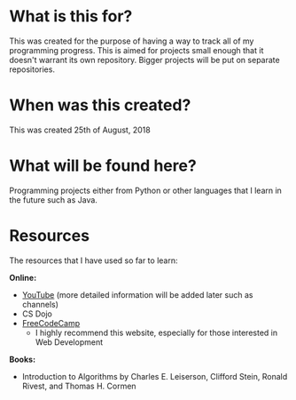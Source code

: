 # What is this for?

This was created for the purpose of having a way to track all of my programming progress. This is aimed for projects small enough that it doesn't warrant its own repository. Bigger projects will be put on separate repositories.

# When was this created?

This was created 25th of August, 2018

# What will be found here?

Programming projects either from Python or other languages that I learn in the future such as Java.

# Resources

The resources that I have used so far to learn:

**Online:**
* [YouTube](www.youtube.com) (more detailed information will be added later such as channels)
 * CS Dojo
* [FreeCodeCamp](https://learn.freecodecamp.org)
  * I highly recommend this website, especially for those interested in Web Development

**Books:**
* Introduction to Algorithms by Charles E. Leiserson, Clifford Stein, Ronald Rivest, and Thomas H. Cormen
